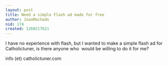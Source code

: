 ```yaml
---
layout: post
title: Need a simple Flash ad made for free
author: JoaoMachado
nid: 174
created: 1260217621
---
```

<p>
	I have no experience with flash, but I wanted to make a simple flash ad for Catholictuner, is there anyone who&nbsp; would be willing to do it for me?</p>
<p>
	info (et) catholictuner.com</p>
